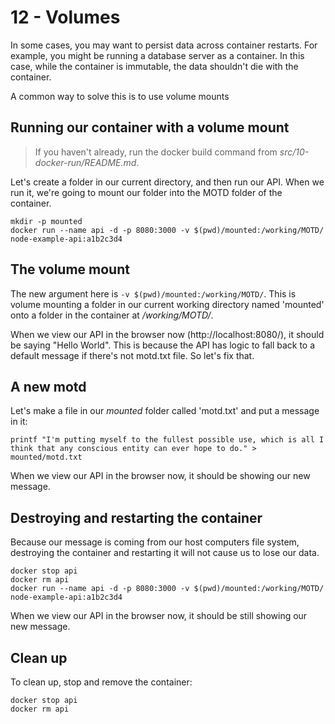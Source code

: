 # 12 - Volumes

In some cases, you may want to persist data across container restarts. For example, you might be running a database server as a container.
In this case, while the container is immutable, the data shouldn't die with the container.

A common way to solve this is to use volume mounts


## Running our container with a volume mount
> If you haven't already, run the docker build command from _src/10-docker-run/README.md_.

Let's create a folder in our current directory, and then run our API. When we run it, we're going to mount our folder into the MOTD folder of the container.

```
mkdir -p mounted
docker run --name api -d -p 8080:3000 -v $(pwd)/mounted:/working/MOTD/ node-example-api:a1b2c3d4
```

## The volume mount
The new argument here is `-v $(pwd)/mounted:/working/MOTD/`. This is volume mounting a folder in our current working directory named 'mounted' onto a folder in the container at _/working/MOTD/_.

When we view our API in the browser now (http://localhost:8080/), it should be saying "Hello World".
This is because the API has logic to fall back to a default message if there's not motd.txt file.
So let's fix that.

## A new motd
Let's make a file in our _mounted_ folder called 'motd.txt' and put a message in it:

```
printf "I'm putting myself to the fullest possible use, which is all I think that any conscious entity can ever hope to do." > mounted/motd.txt
```

When we view our API in the browser now, it should be showing our new message.

## Destroying and restarting the container
Because our message is coming from our host computers file system, destroying the container and restarting it will not cause us to lose our data.

```
docker stop api
docker rm api
docker run --name api -d -p 8080:3000 -v $(pwd)/mounted:/working/MOTD/ node-example-api:a1b2c3d4
```

When we view our API in the browser now, it should be still showing our new message.


## Clean up
To clean up, stop and remove the container:

```
docker stop api
docker rm api
```
